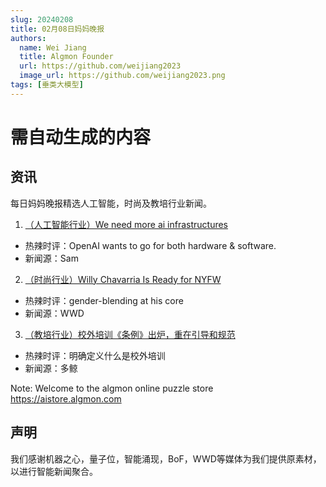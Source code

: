 ```yaml
---
slug: 20240208
title: 02月08日妈妈晚报
authors:
  name: Wei Jiang
  title: Algmon Founder
  url: https://github.com/weijiang2023
  image_url: https://github.com/weijiang2023.png
tags: [垂类大模型]
---
```


# 需自动生成的内容
## 资讯
每日妈妈晚报精选人工智能，时尚及教培行业新闻。

1. [（人工智能行业）We need more ai infrastructures](https://twitter.com/sama/status/1755294743565930726)
* 热辣时评：OpenAI wants to go for both hardware & software.
* 新闻源：Sam

2. [（时尚行业）Willy Chavarria Is Ready for NYFW](https://wwd.com/fashion-news/fashion-features/willy-chavarria-new-york-fashion-week-fall-2024-preview-womens-mens-1236170035/)
* 热辣时评：gender-blending at his core
* 新闻源：WWD

3. [（教培行业）校外培训《条例》出炉，重在引导和规范](https://mp.weixin.qq.com/s/hUyDj_uUqCxuc8lunzmk9Q)
* 热辣时评：明确定义什么是校外培训
* 新闻源：多鲸

Note: Welcome to the algmon online puzzle store https://aistore.algmon.com

## 声明

我们感谢机器之心，量子位，智能涌现，BoF，WWD等媒体为我们提供原素材，以进行智能新闻聚合。